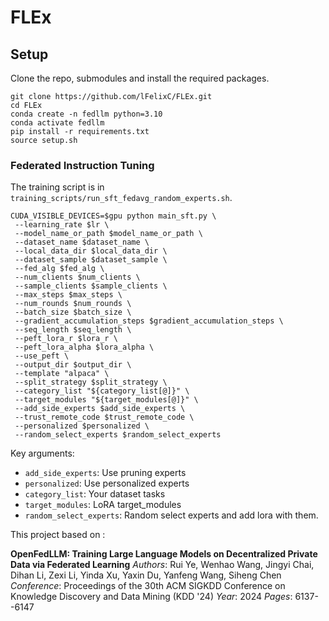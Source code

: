# FLEx

## Setup

Clone the repo, submodules and install the required packages.

```
git clone https://github.com/lFelixC/FLEx.git
cd FLEx
conda create -n fedllm python=3.10
conda activate fedllm
pip install -r requirements.txt
source setup.sh
```

### Federated Instruction Tuning

The training script is in `training_scripts/run_sft_fedavg_random_experts.sh`.

```
CUDA_VISIBLE_DEVICES=$gpu python main_sft.py \
 --learning_rate $lr \
 --model_name_or_path $model_name_or_path \
 --dataset_name $dataset_name \
 --local_data_dir $local_data_dir \
 --dataset_sample $dataset_sample \
 --fed_alg $fed_alg \
 --num_clients $num_clients \
 --sample_clients $sample_clients \
 --max_steps $max_steps \
 --num_rounds $num_rounds \
 --batch_size $batch_size \
 --gradient_accumulation_steps $gradient_accumulation_steps \
 --seq_length $seq_length \
 --peft_lora_r $lora_r \
 --peft_lora_alpha $lora_alpha \
 --use_peft \
 --output_dir $output_dir \
 --template "alpaca" \
 --split_strategy $split_strategy \
 --category_list "${category_list[@]}" \
 --target_modules "${target_modules[@]}" \
 --add_side_experts $add_side_experts \
 --trust_remote_code $trust_remote_code \
 --personalized $personalized \
 --random_select_experts $random_select_experts
```

Key arguments:

- `add_side_experts`: Use pruning experts
- `personalized`: Use personalized experts
- `category_list`: Your dataset tasks
- `target_modules`: LoRA target_modules
- `random_select_experts`: Random select experts and add lora with them.

This project based on :

**OpenFedLLM: Training Large Language Models on Decentralized Private Data via Federated Learning**
*Authors*: Rui Ye, Wenhao Wang, Jingyi Chai, Dihan Li, Zexi Li, Yinda Xu, Yaxin Du, Yanfeng Wang, Siheng Chen
*Conference*: Proceedings of the 30th ACM SIGKDD Conference on Knowledge Discovery and Data Mining (KDD '24)
*Year*: 2024
*Pages*: 6137--6147


